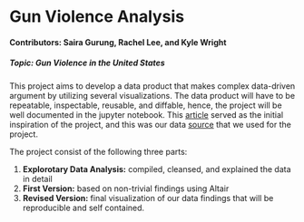 # Gun Violence Analysis

#### Contributors: Saira Gurung, Rachel Lee, and Kyle Wright

##### Topic: Gun Violence in the United States
This project aims to develop a data product that makes complex data-driven argument by utilizing several visualizations. The data product will have to be repeatable, inspectable, reusable, and diffable, hence, the project will be well documented in the jupyter notebook. This [article](https://www.vox.com/policy-and-politics/2017/10/2/16399418/us-gun-violence-statistics-maps-charts) served as the initial inspiration of the project, and this was our data [source](https://www.kaggle.com/gunviolencearchive/gun-violence-database#officer_involved_shootings.csv
) that we used for the project.

The project consist of the following three parts:
1. **Explorotary Data Analysis:** compiled, cleansed, and explained the data in detail
2. **First Version:** based on non-trivial findings using Altair
3. **Revised Version:** final visualization of our data findings that will be reproducible and self contained.


